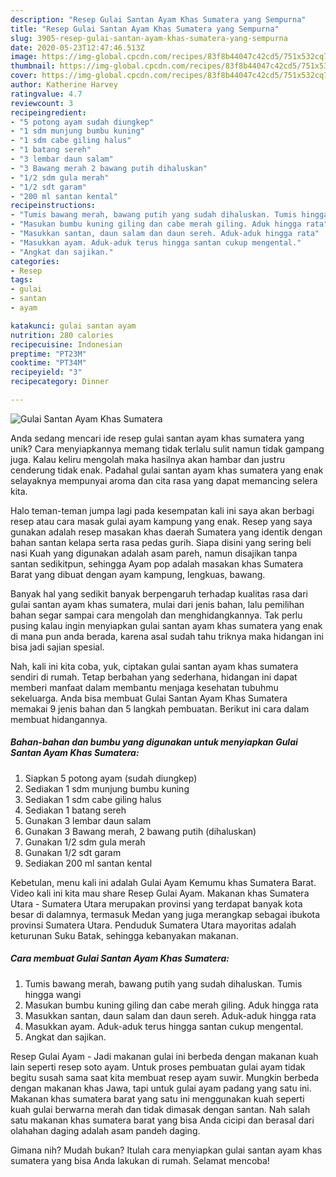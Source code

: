 ```yaml
---
description: "Resep Gulai Santan Ayam Khas Sumatera yang Sempurna"
title: "Resep Gulai Santan Ayam Khas Sumatera yang Sempurna"
slug: 3905-resep-gulai-santan-ayam-khas-sumatera-yang-sempurna
date: 2020-05-23T12:47:46.513Z
image: https://img-global.cpcdn.com/recipes/83f8b44047c42cd5/751x532cq70/gulai-santan-ayam-khas-sumatera-foto-resep-utama.jpg
thumbnail: https://img-global.cpcdn.com/recipes/83f8b44047c42cd5/751x532cq70/gulai-santan-ayam-khas-sumatera-foto-resep-utama.jpg
cover: https://img-global.cpcdn.com/recipes/83f8b44047c42cd5/751x532cq70/gulai-santan-ayam-khas-sumatera-foto-resep-utama.jpg
author: Katherine Harvey
ratingvalue: 4.7
reviewcount: 3
recipeingredient:
- "5 potong ayam sudah diungkep"
- "1 sdm munjung bumbu kuning"
- "1 sdm cabe giling halus"
- "1 batang sereh"
- "3 lembar daun salam"
- "3 Bawang merah 2 bawang putih dihaluskan"
- "1/2 sdm gula merah"
- "1/2 sdt garam"
- "200 ml santan kental"
recipeinstructions:
- "Tumis bawang merah, bawang putih yang sudah dihaluskan. Tumis hingga wangi"
- "Masukan bumbu kuning giling dan cabe merah giling. Aduk hingga rata"
- "Masukkan santan, daun salam dan daun sereh. Aduk-aduk hingga rata"
- "Masukkan ayam. Aduk-aduk terus hingga santan cukup mengental."
- "Angkat dan sajikan."
categories:
- Resep
tags:
- gulai
- santan
- ayam

katakunci: gulai santan ayam 
nutrition: 280 calories
recipecuisine: Indonesian
preptime: "PT23M"
cooktime: "PT34M"
recipeyield: "3"
recipecategory: Dinner

---
```



![Gulai Santan Ayam Khas Sumatera](https://img-global.cpcdn.com/recipes/83f8b44047c42cd5/751x532cq70/gulai-santan-ayam-khas-sumatera-foto-resep-utama.jpg)

Anda sedang mencari ide resep gulai santan ayam khas sumatera yang unik? Cara menyiapkannya memang tidak terlalu sulit namun tidak gampang juga. Kalau keliru mengolah maka hasilnya akan hambar dan justru cenderung tidak enak. Padahal gulai santan ayam khas sumatera yang enak selayaknya mempunyai aroma dan cita rasa yang dapat memancing selera kita.

Halo teman-teman jumpa lagi pada kesempatan kali ini saya akan berbagi resep atau cara masak gulai ayam kampung yang enak. Resep yang saya gunakan adalah resep masakan khas daerah Sumatera yang identik dengan bahan santan kelapa serta rasa pedas gurih. Siapa disini yang sering beli nasi Kuah yang digunakan adalah asam pareh, namun disajikan tanpa santan sedikitpun, sehingga Ayam pop adalah masakan khas Sumatera Barat yang dibuat dengan ayam kampung, lengkuas, bawang.

Banyak hal yang sedikit banyak berpengaruh terhadap kualitas rasa dari gulai santan ayam khas sumatera, mulai dari jenis bahan, lalu pemilihan bahan segar sampai cara mengolah dan menghidangkannya. Tak perlu pusing kalau ingin menyiapkan gulai santan ayam khas sumatera yang enak di mana pun anda berada, karena asal sudah tahu triknya maka hidangan ini bisa jadi sajian spesial.


Nah, kali ini kita coba, yuk, ciptakan gulai santan ayam khas sumatera sendiri di rumah. Tetap berbahan yang sederhana, hidangan ini dapat memberi manfaat dalam membantu menjaga kesehatan tubuhmu sekeluarga. Anda bisa membuat Gulai Santan Ayam Khas Sumatera memakai 9 jenis bahan dan 5 langkah pembuatan. Berikut ini cara dalam membuat hidangannya.

<!--inarticleads1-->

##### Bahan-bahan dan bumbu yang digunakan untuk menyiapkan Gulai Santan Ayam Khas Sumatera:

1. Siapkan 5 potong ayam (sudah diungkep)
1. Sediakan 1 sdm munjung bumbu kuning
1. Sediakan 1 sdm cabe giling halus
1. Sediakan 1 batang sereh
1. Gunakan 3 lembar daun salam
1. Gunakan 3 Bawang merah, 2 bawang putih (dihaluskan)
1. Gunakan 1/2 sdm gula merah
1. Gunakan 1/2 sdt garam
1. Sediakan 200 ml santan kental


Kebetulan, menu kali ini adalah Gulai Ayam Kemumu khas Sumatera Barat. Video kali ini kita mau share Resep Gulai Ayam. Makanan khas Sumatera Utara - Sumatera Utara merupakan provinsi yang terdapat banyak kota besar di dalamnya, termasuk Medan yang juga merangkap sebagai ibukota provinsi Sumatera Utara. Penduduk Sumatera Utara mayoritas adalah keturunan Suku Batak, sehingga kebanyakan makanan. 

<!--inarticleads2-->

##### Cara membuat Gulai Santan Ayam Khas Sumatera:

1. Tumis bawang merah, bawang putih yang sudah dihaluskan. Tumis hingga wangi
1. Masukan bumbu kuning giling dan cabe merah giling. Aduk hingga rata
1. Masukkan santan, daun salam dan daun sereh. Aduk-aduk hingga rata
1. Masukkan ayam. Aduk-aduk terus hingga santan cukup mengental.
1. Angkat dan sajikan.


Resep Gulai Ayam - Jadi makanan gulai ini berbeda dengan makanan kuah lain seperti resep soto ayam. Untuk proses pembuatan gulai ayam tidak begitu susah sama saat kita membuat resep ayam suwir. Mungkin berbeda dengan makanan khas Jawa, tapi untuk gulai ayam padang yang satu ini. Makanan khas sumatera barat yang satu ini menggunakan kuah seperti kuah gulai berwarna merah dan tidak dimasak dengan santan. Nah salah satu makanan khas sumatera barat yang bisa Anda cicipi dan berasal dari olahahan daging adalah asam pandeh daging. 

Gimana nih? Mudah bukan? Itulah cara menyiapkan gulai santan ayam khas sumatera yang bisa Anda lakukan di rumah. Selamat mencoba!
